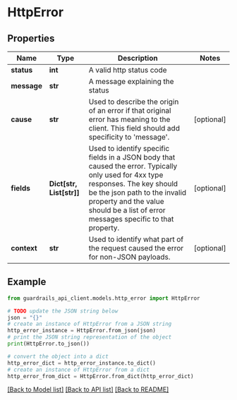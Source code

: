 # HttpError


## Properties

Name | Type | Description | Notes
------------ | ------------- | ------------- | -------------
**status** | **int** | A valid http status code | 
**message** | **str** | A message explaining the status | 
**cause** | **str** | Used to describe the origin of an error if that original error has meaning to the client.  This field should add specificity to &#39;message&#39;. | [optional] 
**fields** | **Dict[str, List[str]]** | Used to identify specific fields in a JSON body that caused the error.  Typically only used for 4xx type responses.  The key should be the json path to the invalid property and the value should be a list of error messages specific to that property. | [optional] 
**context** | **str** | Used to identify what part of the request caused the error for non-JSON payloads. | [optional] 

## Example

```python
from guardrails_api_client.models.http_error import HttpError

# TODO update the JSON string below
json = "{}"
# create an instance of HttpError from a JSON string
http_error_instance = HttpError.from_json(json)
# print the JSON string representation of the object
print(HttpError.to_json())

# convert the object into a dict
http_error_dict = http_error_instance.to_dict()
# create an instance of HttpError from a dict
http_error_from_dict = HttpError.from_dict(http_error_dict)
```
[[Back to Model list]](../README.md#documentation-for-models) [[Back to API list]](../README.md#documentation-for-api-endpoints) [[Back to README]](../README.md)


